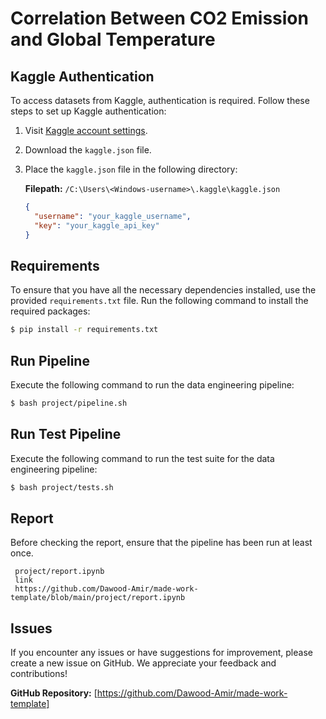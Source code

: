 # Correlation Between CO2 Emission and Global Temperature

## Kaggle Authentication

To access datasets from Kaggle, authentication is required. Follow these steps to set up Kaggle authentication:

1. Visit [Kaggle account settings](https://www.kaggle.com/settings).
2. Download the `kaggle.json` file.
3. Place the `kaggle.json` file in the following directory:

   **Filepath:** `/C:\Users\<Windows-username>\.kaggle\kaggle.json`

   ```json
   {
     "username": "your_kaggle_username",
     "key": "your_kaggle_api_key"
   }
   ```

## Requirements

To ensure that you have all the necessary dependencies installed, use the provided `requirements.txt` file. Run the following command to install the required packages:

```bash
$ pip install -r requirements.txt
```

## Run Pipeline

Execute the following command to run the data engineering pipeline:

```bash
$ bash project/pipeline.sh
```

## Run Test Pipeline

Execute the following command to run the test suite for the data engineering pipeline:

```bash
$ bash project/tests.sh
```

## Report

Before checking the report, ensure that the pipeline has been run at least once.

```
 project/report.ipynb
 link
 https://github.com/Dawood-Amir/made-work-template/blob/main/project/report.ipynb
```

## Issues

If you encounter any issues or have suggestions for improvement, please create a new issue on GitHub. We appreciate your feedback and contributions!

**GitHub Repository:** [https://github.com/Dawood-Amir/made-work-template]

